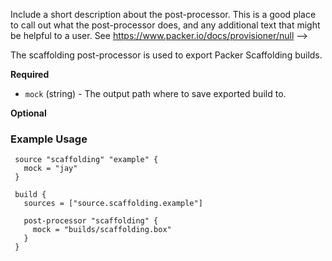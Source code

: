   Include a short description about the post-processor. This is a good place
  to call out what the post-processor does, and any additional text that might
  be helpful to a user. See https://www.packer.io/docs/provisioner/null
-->

The scaffolding post-processor is used to export Packer Scaffolding builds.


<!-- Post-Processor Configuration Fields -->

**Required**

- `mock` (string) - The output path where to save exported build to.

<!--
  Optional Configuration Fields

  Configuration options that are not required or have reasonable defaults
  should be listed under the optionals section. Defaults values should be
  noted in the description of the field
-->

**Optional**


<!--
  A basic example on the usage of the post-processor. Multiple examples
  can be provided to highlight various configurations.

-->
### Example Usage


```hcl
 source "scaffolding" "example" {
   mock = "jay"
 }

 build {
   sources = ["source.scaffolding.example"]

   post-processor "scaffolding" {
     mock = "builds/scaffolding.box"
   }
 }
```

